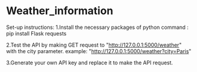 # Weather_information

Set-up instructions:
1.Install the necessary packages of python 
  command : pip install Flask requests

2.Test the API by making GET request to "http://127.0.0.1:5000/weather" with the city parameter.
   example: "http://127.0.0.1:5000/weather?city=Paris"

3.Generate your own API key and replace it to make the API request.
